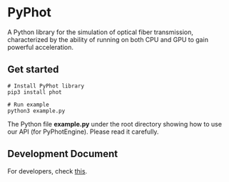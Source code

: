 # PyPhot

A Python library for the simulation of optical fiber transmission, characterized by the ability of running on both CPU and GPU to gain powerful acceleration.

## Get started

```shell
# Install PyPhot library
pip3 install phot

# Run example
python3 example.py
```

The Python file **example.py** under the root directory showing how to use our API (for PyPhotEngine). Please read it carefully.

## Development Document

For developers, check [this](docs/dev-doc.md).
